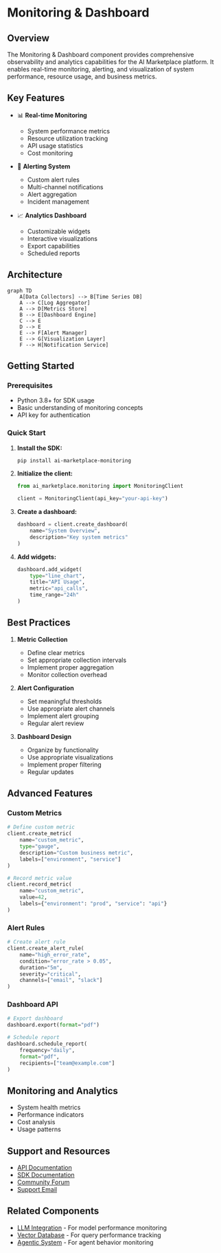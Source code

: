 # Monitoring & Dashboard

## Overview

The Monitoring & Dashboard component provides comprehensive observability and analytics capabilities for the AI Marketplace platform. It enables real-time monitoring, alerting, and visualization of system performance, resource usage, and business metrics.

## Key Features

- 📊 **Real-time Monitoring**
  - System performance metrics
  - Resource utilization tracking
  - API usage statistics
  - Cost monitoring

- 🔔 **Alerting System**
  - Custom alert rules
  - Multi-channel notifications
  - Alert aggregation
  - Incident management

- 📈 **Analytics Dashboard**
  - Customizable widgets
  - Interactive visualizations
  - Export capabilities
  - Scheduled reports

## Architecture

```mermaid
graph TD
    A[Data Collectors] --> B[Time Series DB]
    A --> C[Log Aggregator]
    A --> D[Metrics Store]
    B --> E[Dashboard Engine]
    C --> E
    D --> E
    E --> F[Alert Manager]
    E --> G[Visualization Layer]
    F --> H[Notification Service]
```

## Getting Started

### Prerequisites

- Python 3.8+ for SDK usage
- Basic understanding of monitoring concepts
- API key for authentication

### Quick Start

1. **Install the SDK:**
   ```bash
   pip install ai-marketplace-monitoring
   ```

2. **Initialize the client:**
   ```python
   from ai_marketplace.monitoring import MonitoringClient

   client = MonitoringClient(api_key="your-api-key")
   ```

3. **Create a dashboard:**
   ```python
   dashboard = client.create_dashboard(
       name="System Overview",
       description="Key system metrics"
   )
   ```

4. **Add widgets:**
   ```python
   dashboard.add_widget(
       type="line_chart",
       title="API Usage",
       metric="api_calls",
       time_range="24h"
   )
   ```

## Best Practices

1. **Metric Collection**
   - Define clear metrics
   - Set appropriate collection intervals
   - Implement proper aggregation
   - Monitor collection overhead

2. **Alert Configuration**
   - Set meaningful thresholds
   - Use appropriate alert channels
   - Implement alert grouping
   - Regular alert review

3. **Dashboard Design**
   - Organize by functionality
   - Use appropriate visualizations
   - Implement proper filtering
   - Regular updates

## Advanced Features

### Custom Metrics

```python
# Define custom metric
client.create_metric(
    name="custom_metric",
    type="gauge",
    description="Custom business metric",
    labels=["environment", "service"]
)

# Record metric value
client.record_metric(
    name="custom_metric",
    value=42,
    labels={"environment": "prod", "service": "api"}
)
```

### Alert Rules

```python
# Create alert rule
client.create_alert_rule(
    name="high_error_rate",
    condition="error_rate > 0.05",
    duration="5m",
    severity="critical",
    channels=["email", "slack"]
)
```

### Dashboard API

```python
# Export dashboard
dashboard.export(format="pdf")

# Schedule report
dashboard.schedule_report(
    frequency="daily",
    format="pdf",
    recipients=["team@example.com"]
)
```

## Monitoring and Analytics

- System health metrics
- Performance indicators
- Cost analysis
- Usage patterns

## Support and Resources

- [API Documentation](api-reference/endpoints.md)
- [SDK Documentation](api-reference/sdk.md)
- [Community Forum](https://community.ai-marketplace.com)
- [Support Email](mailto:support@ai-marketplace.com)

## Related Components

- [LLM Integration](components/llm/overview.md) - For model performance monitoring
- [Vector Database](components/vector-db/overview.md) - For query performance tracking
- [Agentic System](components/agentic/overview.md) - For agent behavior monitoring 